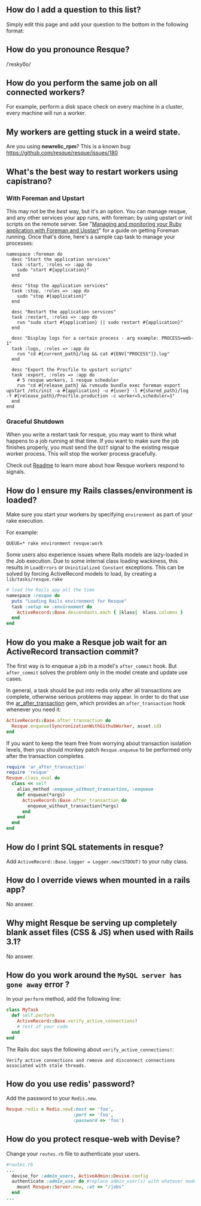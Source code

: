 ## How do I add a question to this list?

Simply edit this page and add your question to the bottom in the following format:

## How do you pronounce Resque?

/ˈreskyo͞o/

## How do you perform the same job on all connected workers?

For example, perform a disk space check on every machine in a cluster, every machine will run a worker.

## My workers are getting stuck in a weird state.

Are you using **newrelic_rpm**?
This is a known bug: <https://github.com/resque/resque/issues/180>

## What's the best way to restart workers using capistrano?

### With Foreman and Upstart

This may not be the _best_ way, but it's an option.  You can manage resque, and any other services your app runs, with foreman; by using upstart or init scripts on the remote server.  See "[Managing and monitoring your Ruby application with Foreman and Upstart](http://michaelvanrooijen.com/articles/2011/06/08-managing-and-monitoring-your-ruby-application-with-foreman-and-upstart/)" for a guide on getting Foreman running.  Once that's done, here's a sample cap task to manage your processes:

```
namespace :foreman do
  desc "Start the application services"
  task :start, :roles => :app do
    sudo "start #{application}"
  end

  desc "Stop the application services"
  task :stop, :roles => :app do
    sudo "stop #{application}"
  end

  desc "Restart the application services"
  task :restart, :roles => :app do
    run "sudo start #{application} || sudo restart #{application}"
  end

  desc "Display logs for a certain process - arg example: PROCESS=web-1"
  task :logs, :roles => :app do
    run "cd #{current_path}/log && cat #{ENV["PROCESS"]}.log"
  end

  desc "Export the Procfile to upstart scripts"
  task :export, :roles => :app do
    # 5 resque workers, 1 resque scheduler
    run "cd #{release_path} && rvmsudo bundle exec foreman export upstart /etc/init -a #{application} -u #{user} -l #{shared_path}/log  -f #{release_path}/Procfile.production -c worker=5,scheduler=1"
  end 
end
```

### Graceful Shutdown

When you write a restart task for resque, you may want to think what happens to a job running at that time. If you want to make sure the job finishes properly, you must send the `QUIT` signal to the existing resque worker process. This will stop the worker process gracefully.

Check out [Readme](https://github.com/defunkt/resque/blob/master/README.md) to learn more about how Resque workers respond to signals.

## How do I ensure my Rails classes/environment is loaded?

Make sure you start your workers by specifying `environment` as part of your rake execution.

For example:

```
QUEUE=* rake environment resque:work
```

Some users also experience issues where Rails models are lazy-loaded in the Job execution. Due to some internal class loading wackiness, this results in `LoadErrors` or `Uninitialized Constant` exceptions. This can be solved by forcing ActiveRecord models to load, by creating a `lib/tasks/resque.rake`

``` ruby
# load the Rails app all the time
namespace :resque do
  puts "Loading Rails environment for Resque"
  task :setup => :environment do
    ActiveRecord::Base.descendants.each { |klass|  klass.columns }
  end
end
```

## How do you make a Resque job wait for an ActiveRecord transaction commit?

The first way is to enqueue a job in a model's `after_commit` hook.
But `after_commit` solves the problem only in the model create and update use cases.

In general, a task should be put into redis only after all transactions are complete, otherwise serious problems may appear. In order to do that use the [ar_after_transaction](https://github.com/grosser/ar_after_transaction) gem, which provides an `after_transaction` hook whenever you need it:

``` ruby
ActiveRecord::Base.after_transaction do
  Resque.enqueue(SyncronizationWithGithubWorker, asset.id)
end 
```


If you want to keep the team free from worrying about transaction isolation levels,
then you should monkey patch `Resque.enqueue` to be performed only after the transaction completes.

``` ruby
require 'ar_after_transaction'
require 'resque'
Resque.class_eval do
  class << self
    alias_method :enqueue_without_transaction, :enqueue
    def enqueue(*args)
      ActiveRecord::Base.after_transaction do
        enqueue_without_transaction(*args)
      end
    end
  end
end
```


## How do I print SQL statements in resque?

Add `ActiveRecord::Base.logger = Logger.new(STDOUT)` to your ruby class.

## How do I override views when mounted in a rails app?

No answer.

## Why might Resque be serving up completely blank asset files (CSS & JS) when used with Rails 3.1? 

No answer.

## How do you work around the `MySQL server has gone away` error ?

In your `perform` method, add the following line:

``` ruby
class MyTask
  def self.perform
    ActiveRecord::Base.verify_active_connections!
    # rest of your code
  end
end
```

The Rails doc says the following about `verify_active_connections!`:

    Verify active connections and remove and disconnect connections associated with stale threads.

## How do you use redis' password?

Add the password to your `Redis.new`.

``` ruby
Resque.redis = Redis.new(:host => 'foo',
                         :port => 'foo',
                         :password => 'foo')
```
## How do you protect resque-web with Devise?
Change your `routes.rb` file to authenticate your users.

```ruby
#routes.rb
...
  devise_for :admin_users, ActiveAdmin::Devise.config
  authenticate :admin_user do #replace admin_user(s) with whatever model your users are stored in.
    mount Resque::Server.new, :at => "/jobs"
  end
...
```